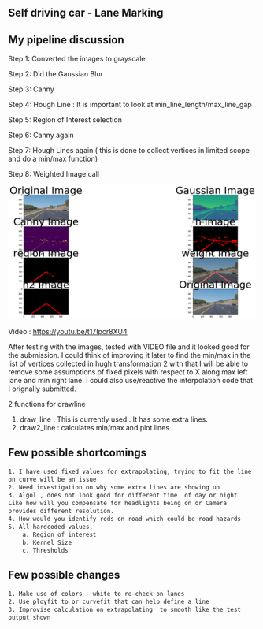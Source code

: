 ## Self driving car - Lane Marking
## My pipeline discussion 

Step 1: Converted the images to grayscale

Step 2: Did the Gaussian Blur

Step 3: Canny 

Step 4: Hough Line : It is important to look at min_line_length/max_line_gap

Step 5: Region of Interest selection

Step 6: Canny again

Step 7: Hough Lines again ( this is done to collect vertices in limited scope and do a min/max function)

Step 8: Weighted Image call

![picture](allImages.png)

Video : https://youtu.be/t17Ipcr8XU4

After testing with the images, tested with VIDEO file and it looked good for the submission. I could think of improving it later to find the min/max in the list of vertices collected in hugh transformation 2 with that I will be able to remove some assumptions of fixed pixels with respect to X along max left lane and min right lane. I could also use/reactive the interpolation code that I orignally submitted.

2 functions for drawline
1. draw_line : This is currently used . It has some extra lines.
2. draw2_line : calculates min/max and plot lines

## Few possible shortcomings
	1. I have used fixed values for extrapolating, trying to fit the line on curve will be an issue
	2. Need investigation on why some extra lines are showing up
	3. Algol , does not look good for different time  of day or night. Like how will you compensate for headlights being on or Camera provides different resolution.
	4. How would you identify rods on road which could be road hazards
	5. All hardcoded values, 
		a. Region of interest
		b. Kernel Size
		c. Thresholds
## Few possible changes
	1. Make use of colors - white to re-check on lanes
	2. Use ployfit to or curvefit that can help define a line
	3. Improvise calculation on extrapolating  to smooth like the test output shown
